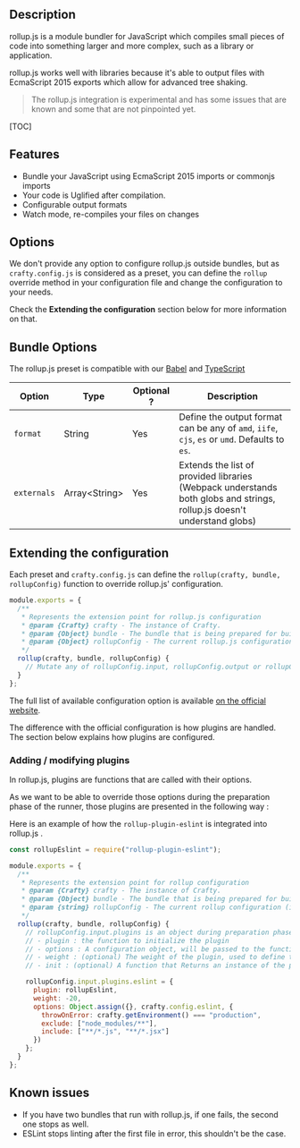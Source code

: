 ## Description

rollup.js is a module bundler for JavaScript which compiles small pieces of code
into something larger and more complex, such as a library or application.

rollup.js works well with libraries because it's able to output files with
EcmaScript 2015 exports which allow for advanced tree shaking.

> The rollup.js integration is experimental and has some issues that are known
> and some that are not pinpointed yet.

[TOC]

## Features

* Bundle your JavaScript using EcmaScript 2015 imports or commonjs imports
* Your code is Uglified after compilation.
* Configurable output formats
* Watch mode, re-compiles your files on changes

## Options

We don't provide any option to configure rollup.js outside bundles, but as
`crafty.config.js` is considered as a preset, you can define the `rollup`
override method in your configuration file and change the configuration to your
needs.

Check the **Extending the configuration** section below for more information on
that.

## Bundle Options

The rollup.js preset is compatible with our
[Babel](05_Packages/05_crafty-preset-babel.md) and
[TypeScript](05_Packages/05_crafty-preset-typescript.md)

| Option      | Type                | Optional ? | Description                                                                                                             |
| ----------- | ------------------- | ---------- | ----------------------------------------------------------------------------------------------------------------------- |
| `format`    | String              | Yes        | Define the output format can be any of `amd`, `iife`, `cjs`, `es` or `umd`. Defaults to `es`.                           |
| `externals` | Array&lt;String&gt; | Yes        | Extends the list of provided libraries (Webpack understands both globs and strings, rollup.js doesn't understand globs) |

## Extending the configuration

Each preset and `crafty.config.js` can define the `rollup(crafty, bundle,
rollupConfig)` function to override rollup.js' configuration.

```javascript
module.exports = {
  /**
   * Represents the extension point for rollup.js configuration
   * @param {Crafty} crafty - The instance of Crafty.
   * @param {Object} bundle - The bundle that is being prepared for build (name, input, source, destination)
   * @param {Object} rollupConfig - The current rollup.js configuration (input, output, watch)
   */
  rollup(crafty, bundle, rollupConfig) {
    // Mutate any of rollupConfig.input, rollupConfig.output or rollupConfig.watch to your liking
  }
};
```

The full list of available configuration option is available
[on the official website](https://rollupjs.org/#javascript-api).

The difference with the official configuration is how plugins are handled. The
section below explains how plugins are configured.

### Adding / modifying plugins

In rollup.js, plugins are functions that are called with their options.

As we want to be able to override those options during the preparation phase of
the runner, those plugins are presented in the following way :

Here is an example of how the `rollup-plugin-eslint` is integrated into
rollup.js .

```javascript
const rollupEslint = require("rollup-plugin-eslint");

module.exports = {
  /**
   * Represents the extension point for rollup configuration
   * @param {Crafty} crafty - The instance of Crafty.
   * @param {Object} bundle - The bundle that is being prepared for build (name, input, source, destination)
   * @param {string} rollupConfig - The current rollup configuration (input, output, watch)
   */
  rollup(crafty, bundle, rollupConfig) {
    // rollupConfig.input.plugins is an object during preparation phase with four possible keys :
    // - plugin : the function to initialize the plugin
    // - options : A configuration object, will be passed to the function as a first parameter upon initialization
    // - weight : (optional) The weight of the plugin, used to define the order in which the plugins are run (A weight of 0 is applied if this key is omitted)
    // - init : (optional) A function that Returns an instance of the plugin. The default is : `(plugin) => plugin.plugin(plugin.options)`

    rollupConfig.input.plugins.eslint = {
      plugin: rollupEslint,
      weight: -20,
      options: Object.assign({}, crafty.config.eslint, {
        throwOnError: crafty.getEnvironment() === "production",
        exclude: ["node_modules/**"],
        include: ["**/*.js", "**/*.jsx"]
      })
    };
  }
};
```

## Known issues

* If you have two bundles that run with rollup.js, if one fails, the second one
  stops as well.
* ESLint stops linting after the first file in error, this shouldn't be the
  case.
